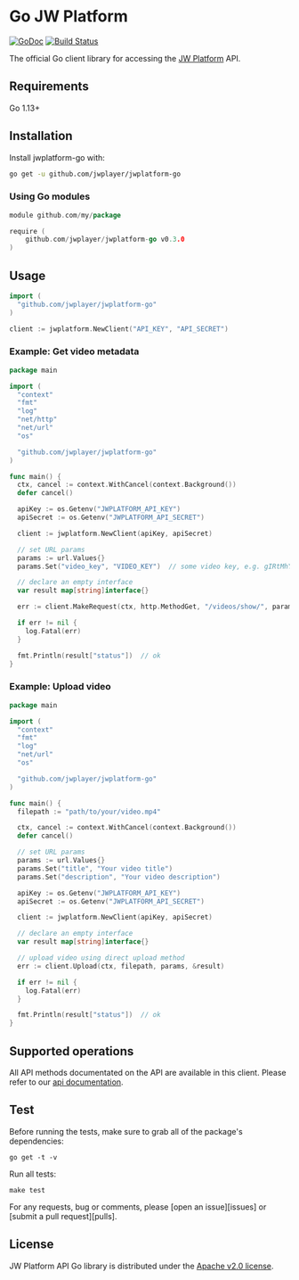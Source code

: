 # Go JW Platform

[![GoDoc](http://img.shields.io/badge/godoc-reference-blue.svg)](http://godoc.org/github.com/jwplayer/jwplatform-go)
[![Build Status](https://travis-ci.org/jwplayer/jwplatform-go.svg?branch=master)](https://travis-ci.org/jwplayer/jwplatform-go)

The official Go client library for accessing the [JW Platform](https://www.jwplayer.com/video-delivery/) API.

## Requirements

Go 1.13+

## Installation

Install jwplatform-go with:

```sh
go get -u github.com/jwplayer/jwplatform-go
```

### Using Go modules

``` go
module github.com/my/package

require (
    github.com/jwplayer/jwplatform-go v0.3.0
)
```

## Usage

```go
import (
  "github.com/jwplayer/jwplatform-go"
)

client := jwplatform.NewClient("API_KEY", "API_SECRET")
```

### Example: Get video metadata

```go
package main

import (
  "context"
  "fmt"
  "log"
  "net/http"
  "net/url"
  "os"

  "github.com/jwplayer/jwplatform-go"
)

func main() {
  ctx, cancel := context.WithCancel(context.Background())
  defer cancel()

  apiKey := os.Getenv("JWPLATFORM_API_KEY")
  apiSecret := os.Getenv("JWPLATFORM_API_SECRET")

  client := jwplatform.NewClient(apiKey, apiSecret)

  // set URL params
  params := url.Values{}
  params.Set("video_key", "VIDEO_KEY")  // some video key, e.g. gIRtMhYM

  // declare an empty interface
  var result map[string]interface{}

  err := client.MakeRequest(ctx, http.MethodGet, "/videos/show/", params, &result)

  if err != nil {
  	log.Fatal(err)
  }

  fmt.Println(result["status"])  // ok
}
```

### Example: Upload video

```go
package main

import (
  "context"
  "fmt"
  "log"
  "net/url"
  "os"

  "github.com/jwplayer/jwplatform-go"
)

func main() {
  filepath := "path/to/your/video.mp4"

  ctx, cancel := context.WithCancel(context.Background())
  defer cancel()

  // set URL params
  params := url.Values{}
  params.Set("title", "Your video title")
  params.Set("description", "Your video description")

  apiKey := os.Getenv("JWPLATFORM_API_KEY")
  apiSecret := os.Getenv("JWPLATFORM_API_SECRET")

  client := jwplatform.NewClient(apiKey, apiSecret)

  // declare an empty interface
  var result map[string]interface{}

  // upload video using direct upload method
  err := client.Upload(ctx, filepath, params, &result)

  if err != nil {
  	log.Fatal(err)
  }

  fmt.Println(result["status"])  // ok
}
```

## Supported operations

All API methods documentated on the API are available in this client. Please refer to our [api documentation](https://developer.jwplayer.com/jwplayer/reference).

## Test

Before running the tests, make sure to grab all of the package's dependencies:

    go get -t -v

Run all tests:

    make test

For any requests, bug or comments, please [open an issue][issues] or [submit a
pull request][pulls].

## License

JW Platform API Go library is distributed under the
[Apache v2.0 license](LICENSE).
